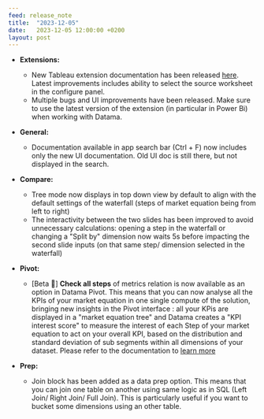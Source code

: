 ```yaml
---
feed: release_note
title:  "2023-12-05"
date:   2023-12-05 12:00:00 +0200
layout: post
---
```


* **Extensions:**
    * New Tableau extension documentation has been released [here]({{site.url}}/{{site.baseurl}}/core_app/new/integration/tableau.html). Latest improvements includes ability to select the source worksheet in the configure panel.
    * Multiple bugs and UI improvements have been released. Make sure to use the latest version of the extension (in particular in Power Bi) when working with Datama.

* **General:**
    * Documentation available in app search bar (Ctrl + F) now includes only the new UI documentation. Old UI doc is still there, but not displayed in the search.

* **Compare:**
    * Tree mode now displays in top down view by default to align with the default settings of the waterfall (steps of market equation being from left to right)
    * The interactivity between the two slides has been improved to avoid unnecessary calculations: opening a step in the waterfall or changing a "Split by" dimension now waits 5s before impacting the second slide inputs (on that same step/ dimension selected in the waterfall)

* **Pivot:**
    * [Beta 🧪] **Check all steps** of metrics relation is now available as an option in Datama Pivot. This means that you can now analyse all the KPIs of your market equation in one single compute of the solution, bringing new insights in the Pivot interface : all your KPis are displayed in a "market equation tree" and Datama creates a "KPI interest score" to measure the interest of each Step of your market equation to act on your overall KPI, based on the distribution and standard deviation of sub segments within all dimensions of your dataset. Please refer to the documentation to [learn more]({{site.url}}/{{site.baseurl}}/core_app/new/pivot/pivot_interface.html#market-equation-tree) 

* **Prep:**
    * Join block has been added as a data prep option. This means that you can join one table on another using same logic as in SQL (Left Join/ Right Join/ Full Join). This is particularly useful if you want to bucket some dimensions using an other table.